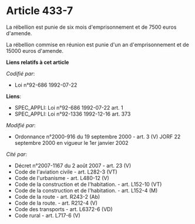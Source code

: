 # Article 433-7

La rébellion est punie de six mois d'emprisonnement et de 7500 euros d'amende.

La rébellion commise en réunion est punie d'un an d'emprisonnement et de 15000 euros d'amende.

**Liens relatifs à cet article**

_Codifié par_:

  - Loi n°92-686 1992-07-22

**Liens**:

  - SPEC_APPLI: Loi n°92-686 1992-07-22 art. 1
  - SPEC_APPLI: Loi n°92-1336 1992-12-16 art. 373

_Modifié par_:

  - Ordonnance n°2000-916 du 19 septembre 2000 - art. 3 (V) JORF 22 septembre 2000 en vigueur le 1er janvier 2002

_Cité par_:

  - Décret n°2007-1167 du 2 août 2007 - art. 23 (V)
  - Code de l'aviation civile - art. L282-3 (VT)
  - Code de l'urbanisme - art. L480-12 (V)
  - Code de la construction et de l'habitation. - art. L152-10 (VT)
  - Code de la construction et de l'habitation. - art. L152-4 (M)
  - Code de la route - art. R243-2 (Ab)
  - Code de la route. - art. R212-4 (V)
  - Code des transports - art. L6372-6 (VD)
  - Code rural - art. L717-6 (V)

